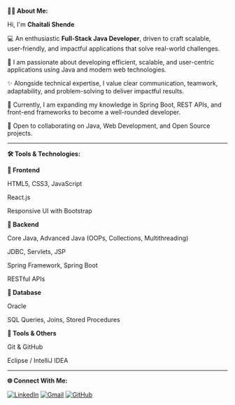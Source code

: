 ****👩‍💻 About Me:****

Hi, I'm  **Chaitali Shende**

💻 An enthusiastic **Full-Stack Java Developer**, driven to craft scalable, user-friendly, and impactful applications that solve real-world challenges.

🚀 I am passionate about developing efficient, scalable, and user-centric applications using Java and modern web technologies.

✨ Alongside technical expertise, I value clear communication, teamwork, adaptability, and problem-solving to deliver impactful results.

🌱 Currently, I am expanding my knowledge in Spring Boot, REST APIs, and front-end frameworks to become a well-rounded developer.

🤝 Open to collaborating on Java, Web Development, and Open Source projects.

---

****🛠️ Tools & Technologies:****

**🔹 Frontend**

HTML5, CSS3, JavaScript 

React.js 

Responsive UI with Bootstrap

**🔹 Backend**

Core Java, Advanced Java (OOPs, Collections, Multithreading)

JDBC, Servlets, JSP

Spring Framework, Spring Boot

RESTful APIs

**🔹 Database**

Oracle 

SQL Queries, Joins, Stored Procedures

**🔹 Tools & Others**

Git & GitHub

Eclipse / IntelliJ IDEA

---

****🌐 Connect With Me:****

[![LinkedIn](https://img.icons8.com/color/48/000000/linkedin.png)](https://www.linkedin.com/in/chaitali-shende-a28779256)
[![Gmail](https://img.icons8.com/color/48/000000/gmail.png)](https://mail.google.com/mail/?view=cm&to=chaitaliishende@gmail.com)
[![GitHub](https://img.icons8.com/material-outlined/48/000000/github.png)](https://github.com/chaitali-shende)



 
